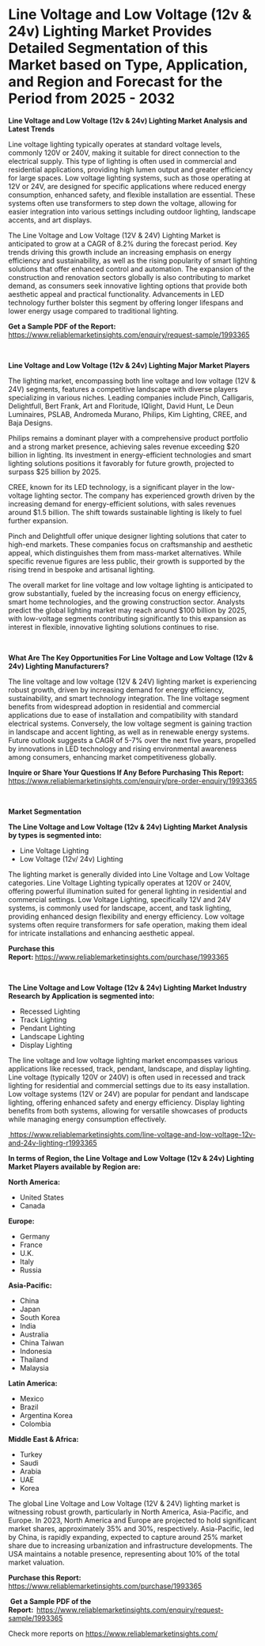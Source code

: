 <p><h1>Line Voltage and Low Voltage (12v & 24v) Lighting Market Provides Detailed Segmentation of this Market based on Type, Application, and Region and Forecast for the Period from 2025 - 2032</h1></p><p><strong>Line Voltage and Low Voltage (12v & 24v) Lighting Market Analysis and Latest Trends</strong></p>
<p><p>Line voltage lighting typically operates at standard voltage levels, commonly 120V or 240V, making it suitable for direct connection to the electrical supply. This type of lighting is often used in commercial and residential applications, providing high lumen output and greater efficiency for large spaces. Low voltage lighting systems, such as those operating at 12V or 24V, are designed for specific applications where reduced energy consumption, enhanced safety, and flexible installation are essential. These systems often use transformers to step down the voltage, allowing for easier integration into various settings including outdoor lighting, landscape accents, and art displays.</p><p>The Line Voltage and Low Voltage (12V & 24V) Lighting Market is anticipated to grow at a CAGR of 8.2% during the forecast period. Key trends driving this growth include an increasing emphasis on energy efficiency and sustainability, as well as the rising popularity of smart lighting solutions that offer enhanced control and automation. The expansion of the construction and renovation sectors globally is also contributing to market demand, as consumers seek innovative lighting options that provide both aesthetic appeal and practical functionality. Advancements in LED technology further bolster this segment by offering longer lifespans and lower energy usage compared to traditional lighting.</p></p>
<p><strong>Get a Sample PDF of the Report:&nbsp;</strong> <a href="https://www.reliablemarketinsights.com/enquiry/request-sample/1993365?utm_campaign=2010&utm_medium=2&utm_source=Github&utm_content=ia&utm_term=10022025&utm_id=line-voltage-and-low-voltage-12v-24v-lighting">https://www.reliablemarketinsights.com/enquiry/request-sample/1993365</a></p>
<p>&nbsp;</p>
<p><strong>Line Voltage and Low Voltage (12v & 24v) Lighting Major Market Players</strong></p>
<p><p>The lighting market, encompassing both line voltage and low voltage (12V & 24V) segments, features a competitive landscape with diverse players specializing in various niches. Leading companies include Pinch, Calligaris, Delightfull, Bert Frank, Art and Floritude, IQlight, David Hunt, Le Deun Luminaires, PSLAB, Andromeda Murano, Philips, Kim Lighting, CREE, and Baja Designs.</p><p>Philips remains a dominant player with a comprehensive product portfolio and a strong market presence, achieving sales revenue exceeding $20 billion in lighting. Its investment in energy-efficient technologies and smart lighting solutions positions it favorably for future growth, projected to surpass $25 billion by 2025.</p><p>CREE, known for its LED technology, is a significant player in the low-voltage lighting sector. The company has experienced growth driven by the increasing demand for energy-efficient solutions, with sales revenues around $1.5 billion. The shift towards sustainable lighting is likely to fuel further expansion.</p><p>Pinch and Delightfull offer unique designer lighting solutions that cater to high-end markets. These companies focus on craftsmanship and aesthetic appeal, which distinguishes them from mass-market alternatives. While specific revenue figures are less public, their growth is supported by the rising trend in bespoke and artisanal lighting.</p><p>The overall market for line voltage and low voltage lighting is anticipated to grow substantially, fueled by the increasing focus on energy efficiency, smart home technologies, and the growing construction sector. Analysts predict the global lighting market may reach around $100 billion by 2025, with low-voltage segments contributing significantly to this expansion as interest in flexible, innovative lighting solutions continues to rise.</p></p>
<p>&nbsp;</p>
<p><strong>What Are The Key Opportunities For Line Voltage and Low Voltage (12v & 24v) Lighting Manufacturers?</strong></p>
<p><p>The line voltage and low voltage (12V & 24V) lighting market is experiencing robust growth, driven by increasing demand for energy efficiency, sustainability, and smart technology integration. The line voltage segment benefits from widespread adoption in residential and commercial applications due to ease of installation and compatibility with standard electrical systems. Conversely, the low voltage segment is gaining traction in landscape and accent lighting, as well as in renewable energy systems. Future outlook suggests a CAGR of 5-7% over the next five years, propelled by innovations in LED technology and rising environmental awareness among consumers, enhancing market competitiveness globally.</p></p>
<p><strong>Inquire or Share Your Questions If Any Before Purchasing This Report:</strong> <a href="https://www.reliablemarketinsights.com/enquiry/pre-order-enquiry/1993365?utm_campaign=2010&utm_medium=2&utm_source=Github&utm_content=ia&utm_term=10022025&utm_id=line-voltage-and-low-voltage-12v-24v-lighting">https://www.reliablemarketinsights.com/enquiry/pre-order-enquiry/1993365</a></p>
<p>&nbsp;</p>
<p><strong>Market Segmentation</strong></p>
<p><strong>The Line Voltage and Low Voltage (12v & 24v) Lighting Market Analysis by types is segmented into:</strong></p>
<p><ul><li>Line Voltage Lighting</li><li>Low Voltage (12v/ 24v) Lighting</li></ul></p>
<p><p>The lighting market is generally divided into Line Voltage and Low Voltage categories. Line Voltage Lighting typically operates at 120V or 240V, offering powerful illumination suited for general lighting in residential and commercial settings. Low Voltage Lighting, specifically 12V and 24V systems, is commonly used for landscape, accent, and task lighting, providing enhanced design flexibility and energy efficiency. Low voltage systems often require transformers for safe operation, making them ideal for intricate installations and enhancing aesthetic appeal.</p></p>
<p><strong>Purchase this Report:&nbsp;</strong><a href="https://www.reliablemarketinsights.com/purchase/1993365?utm_campaign=2010&utm_medium=2&utm_source=Github&utm_content=ia&utm_term=10022025&utm_id=line-voltage-and-low-voltage-12v-24v-lighting">https://www.reliablemarketinsights.com/purchase/1993365</a></p>
<p>&nbsp;</p>
<p><strong>The Line Voltage and Low Voltage (12v & 24v) Lighting Market Industry Research by Application is segmented into:</strong></p>
<p><ul><li>Recessed Lighting</li><li>Track Lighting</li><li>Pendant Lighting</li><li>Landscape Lighting</li><li>Display Lighting</li></ul></p>
<p><p>The line voltage and low voltage lighting market encompasses various applications like recessed, track, pendant, landscape, and display lighting. Line voltage (typically 120V or 240V) is often used in recessed and track lighting for residential and commercial settings due to its easy installation. Low voltage systems (12V or 24V) are popular for pendant and landscape lighting, offering enhanced safety and energy efficiency. Display lighting benefits from both systems, allowing for versatile showcases of products while managing energy consumption effectively.</p></p>
<p><a href="https://www.reliablemarketinsights.com/line-voltage-and-low-voltage-12v-and-24v-lighting-r1993365?utm_campaign=2010&utm_medium=2&utm_source=Github&utm_content=ia&utm_term=10022025&utm_id=line-voltage-and-low-voltage-12v-24v-lighting">&nbsp;https://www.reliablemarketinsights.com/line-voltage-and-low-voltage-12v-and-24v-lighting-r1993365</a></p>
<p><strong>In terms of Region, the Line Voltage and Low Voltage (12v & 24v) Lighting Market Players available by Region are:</strong></p>
<p>
    <p> <strong> North America: </strong>
        <ul>
            <li>United States</li>
            <li>Canada</li>
        </ul>
        </p> 
    <p> <strong> Europe: </strong>
        <ul>
            <li>Germany</li>
            <li>France</li>
            <li>U.K.</li>
            <li>Italy</li>
            <li>Russia</li>
        </ul>
        </p> 
    <p> <strong> Asia-Pacific: </strong>
        <ul>
            <li>China</li>
            <li>Japan</li>
            <li>South Korea</li>
            <li>India</li>
            <li>Australia</li>
            <li>China Taiwan</li>
            <li>Indonesia</li>
            <li>Thailand</li>
            <li>Malaysia</li>
        </ul>
        </p> 
    <p> <strong> Latin America: </strong>
        <ul>
            <li>Mexico</li>
            <li>Brazil</li>
            <li>Argentina Korea</li>
            <li>Colombia</li>
        </ul>
        </p> 
    <p> <strong> Middle East & Africa: </strong>
        <ul>
            <li>Turkey</li>
            <li>Saudi</li>
            <li>Arabia</li>
            <li>UAE</li>
            <li>Korea</li>
        </ul>
    </p>
    </p>
<p><p>The global Line Voltage and Low Voltage (12V & 24V) lighting market is witnessing robust growth, particularly in North America, Asia-Pacific, and Europe. In 2023, North America and Europe are projected to hold significant market shares, approximately 35% and 30%, respectively. Asia-Pacific, led by China, is rapidly expanding, expected to capture around 25% market share due to increasing urbanization and infrastructure developments. The USA maintains a notable presence, representing about 10% of the total market valuation.</p></p>
<p><strong>Purchase this Report: </strong><a href="https://www.reliablemarketinsights.com/purchase/1993365?utm_campaign=2010&utm_medium=2&utm_source=Github&utm_content=ia&utm_term=10022025&utm_id=line-voltage-and-low-voltage-12v-24v-lighting">https://www.reliablemarketinsights.com/purchase/1993365</a></p>
<p>&nbsp;<strong>Get a Sample PDF of the Report:&nbsp;&nbsp;</strong><a href="https://www.reliablemarketinsights.com/enquiry/request-sample/1993365?utm_campaign=2010&utm_medium=2&utm_source=Github&utm_content=ia&utm_term=10022025&utm_id=line-voltage-and-low-voltage-12v-24v-lighting">https://www.reliablemarketinsights.com/enquiry/request-sample/1993365</a></p>
<p><strong></strong></p>
<p>Check more reports on <a href="https://www.reliablemarketinsights.com/?utm_campaign=2010&utm_medium=2&utm_source=Github&utm_content=ia&utm_term=10022025&utm_id=line-voltage-and-low-voltage-12v-24v-lighting">https://www.reliablemarketinsights.com/</a></p>
